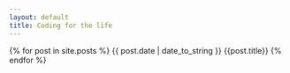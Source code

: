 ```yaml
---
layout: default
title: Coding for the life
---
```


{% for post in site.posts %}
    {{ post.date | date_to_string }} {{post.title}}
{% endfor %}